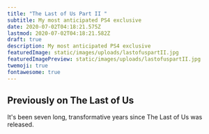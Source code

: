 ```yaml
---
title: "The Last of Us Part II "
subtitle: My most anticipated PS4 exclusive
date: 2020-07-02T04:18:21.575Z
lastmod: 2020-07-02T04:18:21.582Z
draft: true
description: My most anticipated PS4 exclusive
featuredImage: static/images/uploads/lastofuspartII.jpg
featuredImagePreview: static/images/uploads/lastofuspartII.jpg
twemoji: true
fontawesome: true
---
```

## Previously on The Last of Us

It's been seven long, transformative years since The Last of Us was released.
